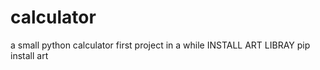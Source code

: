 # calculator
a small python calculator first project in a while
INSTALL ART LIBRAY 
pip install art
